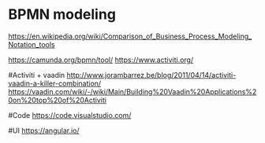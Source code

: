 # BPMN modeling
https://en.wikipedia.org/wiki/Comparison_of_Business_Process_Modeling_Notation_tools


https://camunda.org/bpmn/tool/
https://www.activiti.org/

#Activiti + vaadin
http://www.jorambarrez.be/blog/2011/04/14/activiti-vaadin-a-killer-combination/
https://vaadin.com/wiki/-/wiki/Main/Building%20Vaadin%20Applications%20on%20top%20of%20Activiti

#Code
https://code.visualstudio.com/

#UI
https://angular.io/
